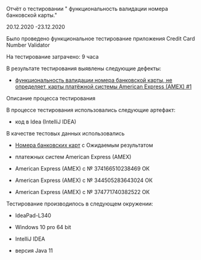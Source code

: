  Отчёт о тестировании " функциональность валидации номера банковской карты."

 20.12.2020 -23.12.2020

Было проведено функциональное тестирование приложения Credit Card Number Validator

На тестирование затрачено: 9 часа

В результате тестирования выявлены следующие дефекты: 
* [функциональность валидации номера банковской карты, не определяет, карты платёжной системы American Express (AMEX) #1](https://github.com/nansan77/checking-cards/issues/1)



Описание процесса тестирования

В процессе тестирования использовались следующие артефакт:
* код в Idea  (IntelliJ IDEA)

В качестве тестовых данных использовались 
* [Номера банковских карт](https://www.freeformatter.com/credit-card-number-generator-validator.html) c Ожидаемым результатом


* платежных систем American Express (AMEX)

* American Express (AMEX) с № 374166510238469 ОК

* American Express (AMEX) с № 344505283643024 ОК

* American Express (AMEX) с № 374771740382522 ОК

Тестирование производилось в следующем окружении:

* IdeaPad-L340

* Windows 10 pro 64 bit

* IntelliJ IDEA

* версия Java 11
